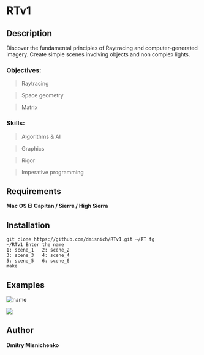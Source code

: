 
# RTv1

## Description
Discover the fundamental principles of Raytracing and computer-generated imagery. Create simple scenes involving objects and non complex lights.

### Objectives:
> Raytracing
 
> Space geometry

> Matrix

### Skills:
> Algorithms & AI
 
> Graphics

> Rigor

> Imperative programming 

## Requirements
**Mac OS El Capitan / Sierra / High Sierra**

## Installation

```
git clone https://github.com/dmisnich/RTv1.git ~/RT fg
~/RTv1 Enter the name
1: scene_1   2: scene_2
3: scene_3   4: scene_4
5: scene_5   6: scene_6
make
```

## Examples

![name](https://image.ibb.co/cSZjDJ/Screen_Shot_2018_06_02_at_11_05_13_AM.png)

![](https://image.ibb.co/fDE4xd/Screen_Shot_2018_06_02_at_11_04_54_AM.png)


## Author

**Dmitry Misnichenko**




